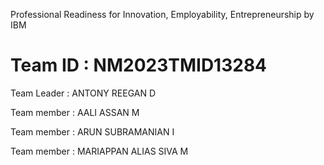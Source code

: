 Professional Readiness for Innovation, Employability, Entrepreneurship by IBM


# Team ID : NM2023TMID13284


Team Leader : ANTONY REEGAN D


Team member : AALI ASSAN M


Team member : ARUN SUBRAMANIAN I


Team member : MARIAPPAN ALIAS SIVA M 
